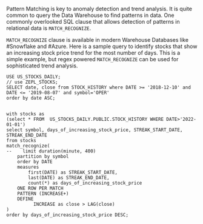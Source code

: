 Pattern Matching is key to anomaly detection and trend analysis. It is quite common to query the Data Warehouse to find patterns in data. One commonly overlooked SQL clause that allows detection of patterns in relational data is `MATCH_RECOGNIZE`.

`MATCH_RECOGNIZE` clause is available in modern Warehouse Databases like #Snowflake and #Azure. Here is a sample query to identify stocks that show an increasing stock price trend for the most number of days. This is a simple example, but regex powered `MATCH_RECOGNIZE` can be used for sophisticated trend analysis.


```
USE US_STOCKS_DAILY;
// use ZEPL_STOCKS;
SELECT date, close from STOCK_HISTORY where DATE >= '2018-12-10' and DATE <= '2019-08-07' and symbol='OPER'
order by date ASC;


with stocks as
(select * FROM  US_STOCKS_DAILY.PUBLIC.STOCK_HISTORY WHERE DATE>'2022-01-01')
select symbol, days_of_increasing_stock_price, STREAK_START_DATE, STREAK_END_DATE
from stocks
match_recognize(
--    limit duration(minute, 400)
    partition by symbol
    order by DATE
    measures
        first(DATE) as STREAK_START_DATE,
        last(DATE) as STREAK_END_DATE,
        count(*) as days_of_increasing_stock_price
    ONE ROW PER MATCH
    PATTERN (INCREASE+)
    DEFINE
          INCREASE as close > LAG(close)
)
order by days_of_increasing_stock_price DESC;
```
